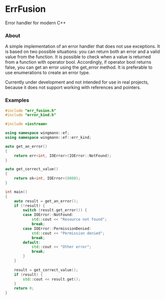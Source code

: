 # ErrFusion
Error handler for modern C++

### About
A simple implementation of an error handler that does not use exceptions.
It is based on two possible situations: you can return both an error and a valid value from the function.
It is possible to check when a value is returned from a function with operator bool.
Accordingly, if operator bool returns false, you can get an error using the get_error method.
It is preferable to use enumerations to create an error type.

Currently under development and not intended for use in real projects,
because it does not support working with references and pointers.

### Examples

```cpp
#include "err_fusion.h"
#include "error_kind.h"

#include <iostream>

using namespace wingmann::ef;
using namespace wingmann::ef::err_kind;

auto get_an_error()
{
    return err<int, IOError>(IOError::NotFound);
}

auto get_correct_value()
{
    return ok<int, IOError>(8080);
}

int main()
{
    auto result = get_an_error();
    if (!result) {
        switch (result.get_error()) {
        case IOError::NotFound:
            std::cout << "Resource not found";
            break;
        case IOError::PermissionDenied:
            std::cout << "Permission denied";
            break;
        default:
            std::cout << "Other error";
            break;
        }
    }
    
    result = get_correct_value();
    if (result) {
        std::cout << result.get();
    }
    return 0;
}
```
